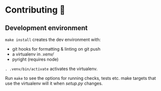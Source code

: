 # Contributing 🌳

## Development environment

`make install` creates the dev environment with:

- git hooks for formatting & linting on git push
- a virtualenv in _.venv/_
- pyright (requires node)

`. .venv/bin/activate` activates the virtualenv.

Run `make` to see the options for running checks, tests etc. make targets that use the virtualenv will it when _setup.py_ changes.
